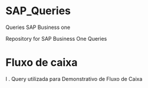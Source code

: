 # SAP_Queries
Queries SAP Business one


Repository for SAP Business One Queries

# Fluxo de caixa

I . Query utilizada para Demonstrativo de Fluxo de Caixa